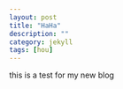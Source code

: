 ```yaml
---
layout: post
title: "HaHa"
description: ""
category: jekyll
tags: [hou]
---
```

this is a test for my new blog
